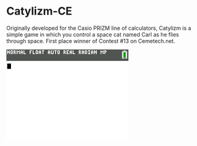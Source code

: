 # Catylizm-CE
Originally developed for the Casio PRIZM line of calculators, Catylizm is a simple game in which you control a space cat named Carl as he flies through space. First place winner of Contest #13 on Cemetech.net.

![Animated Screenshot](/screenshots/new_graphics.png)

